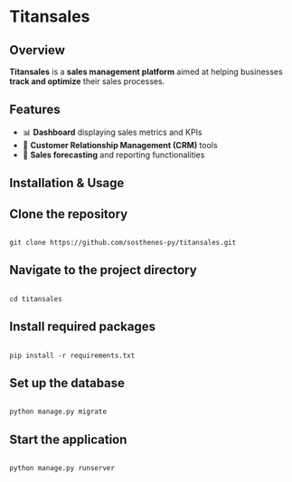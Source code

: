 <h1>Titansales</h1>

<h2>Overview</h2>
<p><strong>Titansales</strong> is a <strong>sales management platform</strong> aimed at helping businesses <strong>track and optimize</strong> their sales processes.</p>

<h2>Features</h2>
<ul>
  <li>📊 <strong>Dashboard</strong> displaying sales metrics and KPIs</li>
  <li>👥 <strong>Customer Relationship Management (CRM)</strong> tools</li>
  <li>🔮 <strong>Sales forecasting</strong> and reporting functionalities</li>
</ul>

<h2>Installation & Usage</h2>

<h2>Clone the repository</h2>
<pre><code>
git clone https://github.com/sosthenes-py/titansales.git
</code></pre>

<h2>Navigate to the project directory</h2>
<pre><code>
cd titansales
</code></pre>

<h2>Install required packages</h2>
<pre><code>
pip install -r requirements.txt
</code></pre>

<h2>Set up the database</h2>
<pre><code>
python manage.py migrate
</code></pre>

<h2>Start the application</h2>
<pre><code>
python manage.py runserver
</code></pre>
